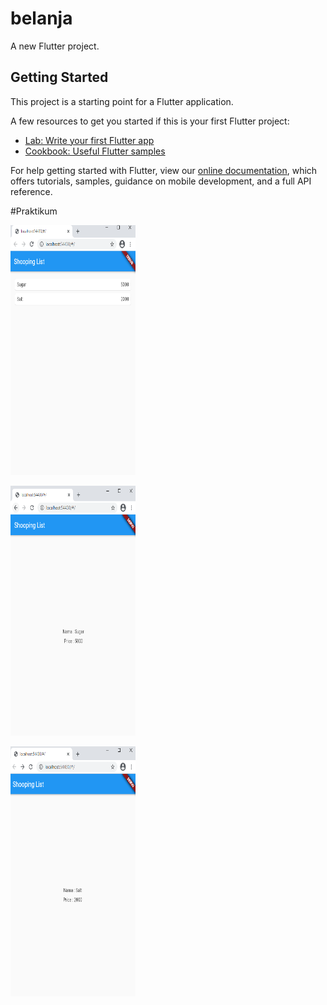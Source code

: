 # belanja

A new Flutter project.

## Getting Started

This project is a starting point for a Flutter application.

A few resources to get you started if this is your first Flutter project:

- [Lab: Write your first Flutter app](https://flutter.dev/docs/get-started/codelab)
- [Cookbook: Useful Flutter samples](https://flutter.dev/docs/cookbook)

For help getting started with Flutter, view our
[online documentation](https://flutter.dev/docs), which offers tutorials,
samples, guidance on mobile development, and a full API reference.


#Praktikum


<img src="/image/1.png" width="200px" height="400px"></img>

<img src="/image/2.png" width="200px" height="400px"></img>

<img src="/image/3.png" width="200px" height="400px"></img>